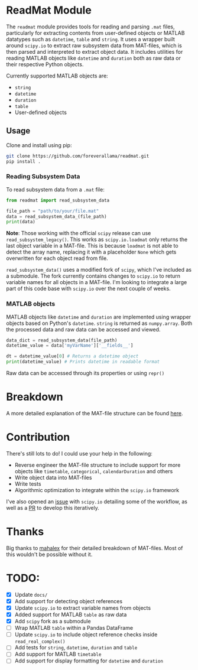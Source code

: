 # ReadMat Module

The `readmat` module provides tools for reading and parsing `.mat` files, particularly for extracting contents from user-defined objects or MATLAB datatypes such as `datetime`, `table` and `string`. It uses a wrapper built around `scipy.io` to extract raw subsystem data from MAT-files, which is then parsed and interpreted to extract object data. It includes utilities for reading MATLAB objects like `datetime` and `duration` both as raw data or their respective Python objects. 

 Currently supported MATLAB objects are:

- `string` 
- `datetime`
- `duration`
- `table`
- User-defined objects

## Usage

Clone and install using pip:

```bash
git clone https://github.com/foreverallama/readmat.git
pip install .
```

### Reading Subsystem Data

To read subsystem data from a `.mat` file:

```python
from readmat import read_subsystem_data

file_path = "path/to/your/file.mat"
data = read_subsystem_data_(file_path)
print(data)
```

**Note**: Those working with the official `scipy` release can use `read_subsystem_legacy()`. This works as `scipy.io.loadmat` only returns the last object variable in a MAT-file. This is because `loadmat` is not able to detect the array name, replacing it with a placeholder `None` which gets overwritten for each object read from file.

`read_subsystem_data()` uses a modified fork of `scipy`, which I've included as a submodule. The fork currently contains changes to `scipy.io` to return variable names for all objects in a MAT-file. I'm looking to integrate a large part of this code base with `scipy.io` over the next couple of weeks.

### MATLAB objects

MATLAB objects like `datetime` and `duration` are implemented using wrapper objects based on Python's `datetime`. `string` is returned as `numpy.array`. Both the processed data and raw data can be accessed and viewed.

```python
data_dict = read_subsystem_data(file_path)
datetime_value = data['myVarName']['__fields__']

dt = datetime_value[0] # Returns a datetime object
print(datetime_value) # Prints datetime in readable format
```

Raw data can be accessed through its properties or using `repr()`

# Breakdown

A more detailed explanation of the MAT-file structure can be found [here](./docs).

# Contribution

There's still lots to do! I could use your help in the following:

- Reverse engineer the MAT-file structure to include support for more objects like `timetable`, `categorical`, `calendarDuration` and others
- Write object data into MAT-files
- Write tests
- Algorithmic optimization to integrate within the `scipy.io` framework

I've also opened an [issue](https://github.com/scipy/scipy/issues/22736) with `scipy.io` detailing some of the workflow, as well as a [PR](https://github.com/scipy/scipy/pull/22762) to develop this iteratively.

# Thanks

Big thanks to [mahalex](https://github.com/mahalex/MatFileHandler) for their detailed breakdown of MAT-files. Most of this wouldn't be possible without it.

# TODO:

- [x] Update `docs/`
- [x] Add support for detecting object references
- [x] Update `scipy.io` to extract variable names from objects
- [x] Added support for MATLAB `table` as raw data
- [x] Add `scipy` fork as a submodule
- [ ] Wrap MATLAB `table` within a Pandas DataFrame
- [ ] Update `scipy.io` to include object reference checks inside `read_real_complex()` 
- [ ] Add tests for `string`, `datetime`, `duration` and `table`
- [ ] Add support for MATLAB `timetable`
- [ ] Add support for display formatting for `datetime` and `duration`
